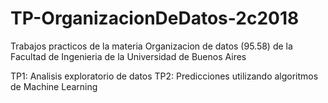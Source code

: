 # TP-OrganizacionDeDatos-2c2018
Trabajos practicos de la materia Organizacion de datos (95.58) de la Facultad de Ingenieria de la Universidad de Buenos Aires

TP1: Analisis exploratorio de datos
TP2: Predicciones utilizando algoritmos de Machine Learning
